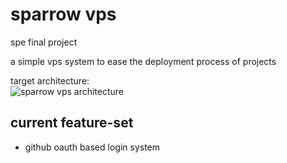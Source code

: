 # sparrow vps
spe final project  

a simple vps system to ease the deployment process of projects

target architecture:  
![sparrow vps architecture](https://github.com/r3dacted42/sparrow-vps/blob/main/sparrow_vps_arch.png?raw=true)

## current feature-set  
- github oauth based login system
